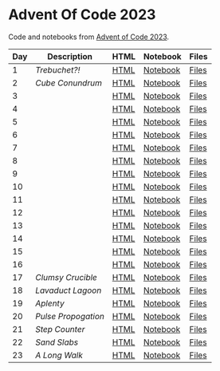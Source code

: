# Advent Of Code 2023


Code and notebooks from [Advent of Code 2023](https://adventofcode.com/2023).

| Day | Description | HTML | Notebook | Files |
| --- | --- | --- | --- | --- |
| 1 | *Trebuchet?!* | [HTML](https://exitingbear.github.io/AdventOfCode2023/Day-1.nb.html) | [Notebook](<Day 1/Day1.Rmd>) | [Files](<Day 1>) |
| 2 | *Cube Conundrum* | [HTML](https://exitingbear.github.io/AdventOfCode2023/Day-2.nb.html) | [Notebook](<Day 2/Day2.Rmd>) | [Files](<Day 2>) |
| 3 |    | [HTML](https://exitingbear.github.io/AdventOfCode2023/Day-3.nb.html) | [Notebook](<Day 3/Day3.Rmd>) | [Files](<Day 3>) |
| 4 |    | [HTML](https://exitingbear.github.io/AdventOfCode2023/Day-4.nb.html) | [Notebook](<Day 4/Day4.Rmd>) | [Files](<Day 4>) |
| 5 |    | [HTML](https://exitingbear.github.io/AdventOfCode2023/Day-5.nb.html) | [Notebook](<Day 5/Day5.Rmd>) | [Files](<Day 5>) |
| 6 |    | [HTML](https://exitingbear.github.io/AdventOfCode2023/Day-6.nb.html) | [Notebook](<Day 6/Day6.Rmd>) | [Files](<Day 6>) |
| 7 |    | [HTML](https://exitingbear.github.io/AdventOfCode2023/Day-7.nb.html) | [Notebook](<Day 7/Day7.Rmd>) | [Files](<Day 7>) |
| 8 |    | [HTML](https://exitingbear.github.io/AdventOfCode2023/Day-8.nb.html) | [Notebook](<Day 8/Day8.Rmd>) | [Files](<Day 8>) |
| 9 |    | [HTML](https://exitingbear.github.io/AdventOfCode2023/Day-9.nb.html) | [Notebook](<Day 9/Day9.Rmd>) | [Files](<Day 9>) |
| 10 |    | [HTML](https://exitingbear.github.io/AdventOfCode2023/Day-10.nb.html) | [Notebook](<Day 10/Day10.Rmd>) | [Files](<Day 10>) |
| 11 |    | [HTML](https://exitingbear.github.io/AdventOfCode2023/Day-11.nb.html) | [Notebook](<Day 11/Day11.Rmd>) | [Files](<Day 11>) |
| 12 |    | [HTML](https://exitingbear.github.io/AdventOfCode2023/Day-12.nb.html) | [Notebook](<Day 12/Day12.Rmd>) | [Files](<Day 12>) |
| 13 |    | [HTML](https://exitingbear.github.io/AdventOfCode2023/Day-13.nb.html) | [Notebook](<Day 13/Day13.Rmd>) | [Files](<Day 13>) |
| 14 |    | [HTML](https://exitingbear.github.io/AdventOfCode2023/Day-14.nb.html) | [Notebook](<Day 14/Day14.Rmd>) | [Files](<Day 14>) |
| 15 |    | [HTML](https://exitingbear.github.io/AdventOfCode2023/Day-15.nb.html) | [Notebook](<Day 15/Day15.Rmd>) | [Files](<Day 15>) |
| 16 |    | [HTML](https://exitingbear.github.io/AdventOfCode2023/Day-16.nb.html) | [Notebook](<Day 16/Day16.Rmd>) | [Files](<Day 16>) |
| 17 | *Clumsy Crucible* | [HTML](https://exitingbear.github.io/AdventOfCode2023/Day-17.nb.html) | [Notebook](<Day 17/Day17.Rmd>) | [Files](<Day 17>) |
| 18 | *Lavaduct Lagoon* | [HTML](https://exitingbear.github.io/AdventOfCode2023/Day-18.nb.html) | [Notebook](<Day 18/Day18.Rmd>) | [Files](<Day 18>) |
| 19 | *Aplenty* | [HTML](https://exitingbear.github.io/AdventOfCode2023/Day-19.nb.html) | [Notebook](<Day 19/Day19.Rmd>) | [Files](<Day 19>) |
| 20 | *Pulse Propogation* | [HTML](https://exitingbear.github.io/AdventOfCode2023/Day-20.nb.html) | [Notebook](<Day 20/Day20.Rmd>) | [Files](<Day 20>) |
| 21 | *Step Counter* | [HTML](https://exitingbear.github.io/AdventOfCode2023/Day-21.nb.html) | [Notebook](<Day 21/Day21.Rmd>) | [Files](<Day 21>) |
| 22 | *Sand Slabs* | [HTML](https://exitingbear.github.io/AdventOfCode2023/Day-22.nb.html) | [Notebook](<Day 22/Day22.Rmd>) | [Files](<Day 22>) |
| 23 | *A Long Walk* | [HTML](https://exitingbear.github.io/AdventOfCode2023/Day-23.nb.html) | [Notebook](<Day 23/Day23.Rmd>) | [Files](<Day 23>) |
